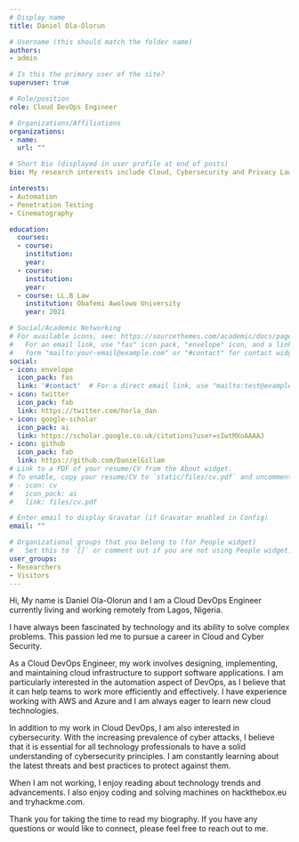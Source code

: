 ```yaml
---
# Display name
title: Daniel Ola-Olorun

# Username (this should match the folder name)
authors:
- admin

# Is this the primary user of the site?
superuser: true

# Role/position
role: Cloud DevOps Engineer

# Organizations/Affiliations
organizations:
- name: 
  url: ""

# Short bio (displayed in user profile at end of posts)
bio: My research interests include Cloud, Cybersecurity and Privacy Law.

interests:
- Automation
- Penetration Testing
- Cinematography

education:
  courses:
  - course: 
    institution:
    year:
  - course:
    institution:
    year:
  - course: LL.B Law
    institution: Obafemi Awolowo University
    year: 2021

# Social/Academic Networking
# For available icons, see: https://sourcethemes.com/academic/docs/page-builder/#icons
#   For an email link, use "fas" icon pack, "envelope" icon, and a link in the
#   form "mailto:your-email@example.com" or "#contact" for contact widget.
social:
- icon: envelope
  icon_pack: fas
  link: '#contact'  # For a direct email link, use "mailto:test@example.org".
- icon: twitter
  icon_pack: fab
  link: https://twitter.com/horla_dan
- icon: google-scholar
  icon_pack: ai
  link: https://scholar.google.co.uk/citations?user=sIwtMXoAAAAJ
- icon: github
  icon_pack: fab
  link: https://github.com/DanielGillam
# Link to a PDF of your resume/CV from the About widget.
# To enable, copy your resume/CV to `static/files/cv.pdf` and uncomment the lines below.
# - icon: cv
#   icon_pack: ai
#   link: files/cv.pdf

# Enter email to display Gravatar (if Gravatar enabled in Config)
email: ""

# Organizational groups that you belong to (for People widget)
#   Set this to `[]` or comment out if you are not using People widget.
user_groups:
- Researchers
- Visitors
---
```


Hi, My name is Daniel Ola-Olorun and I am a Cloud DevOps Engineer currently living and working remotely from Lagos, Nigeria.

I have always been fascinated by technology and its ability to solve complex problems. This passion led me to pursue a career in Cloud and Cyber Security. 

As a Cloud DevOps Engineer, my work involves designing, implementing, and maintaining cloud infrastructure to support software applications. I am particularly interested in the automation aspect of DevOps, as I believe that it can help teams to work more efficiently and effectively. I have experience working with AWS and Azure and I am always eager to learn new cloud technologies.

In addition to my work in Cloud DevOps, I am also interested in cybersecurity. With the increasing prevalence of cyber attacks, I believe that it is essential for all technology professionals to have a solid understanding of cybersecurity principles. I am constantly learning about the latest threats and best practices to protect against them.

When I am not working, I enjoy reading about technology trends and advancements. I also enjoy coding and solving machines on hackthebox.eu and tryhackme.com.

Thank you for taking the time to read my biography. If you have any questions or would like to connect, please feel free to reach out to me.
